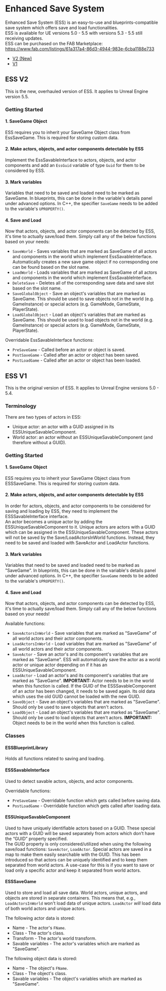 # Enhanced Save System

Enhanced Save System (ESS) is an easy-to-use and blueprints-compatible save system which offers save and load functionalities.  
ESS is available for UE versions 5.0 - 5.5 with versions 5.3 - 5.5 still receiving updates.  
ESS can be purchased on the FAB Marketplace: https://www.fab.com/listings/61a317a4-86d3-4944-983e-6cba1188e733

- [V2 (New)](#ess-v2)
- [V1](#ess-v1)

## ESS V2

This is the new, overhauled version of ESS. It applies to Unreal Engine version 5.5.

### Getting Started

#### 1. SaveGame Object

ESS requires you to inherit your SaveGame Object class from EssSaveGame. This is required for storing custom data.

#### 2. Make actors, objects, and actor components detectable by ESS

Implement the EssSavableInterface to actors, objects, and actor components and add an `EssGuid` variable of type `Guid` for them to be considered by ESS.


#### 3. Mark variables

Variables that need to be saved and loaded need to be marked as SaveGame. In blueprints, this can be done in the variable's details panel under advanced options. In C++, the specifier `SaveGame` needs to be added to the variable's `UPROPERTY()`.

#### 4. Save and Load

Now that actors, objects, and actor components can be detected by ESS, it's time to actually save/load them. Simply call any of the below functions based on your needs:

- `SaveWorld` - Saves variables that are marked as SaveGame of all actors and components in the world which implement EssSavableInterface. Automatically creates a new save game object if no corresponding one can be found based on the slot name.
- `LoadWorld` - Loads variables that are marked as SaveGame of all actors and components in the world which implement EssSavableInterface.
- `DeleteSave` - Deletes all of the corresponding save data and save slot based on the slot name.
- `SaveGlobalObject` - Save an object's variables that are marked as SaveGame. This should be used to save objects not in the world (e.g. GameInstance) or special actors (e.g. GameMode, GameState, PlayerState).
- `LoadGlobalObject` - Load an object's variables that are marked as SaveGame. This should be used to load objects not in the world (e.g. GameInstance) or special actors (e.g. GameMode, GameState, PlayerState).

Overridable EssSavableInterface functions:
- `PreSaveGame` - Called before an actor or object is saved.
- `PostSaveGame` - Called after an actor or object has been saved.
- `PostLoadGame` - Called after an actor or object has been loaded.


## ESS V1

This is the original version of ESS. It applies to Unreal Engine versions 5.0 - 5.4.

### Terminology

There are two types of actors in ESS:

- Unique actor: an actor with a GUID assigned in its ESSUniqueSavableComponent.
- World actor: an actor without an ESSUniqueSavableComponent (and therefore without a GUID).

### Getting Started

#### 1. SaveGame Object

ESS requires you to inherit your SaveGame Object class from ESSSaveGame. This is required for storing custom data.

#### 2. Make actors, objects, and actor components detectable by ESS

In order for actors, objects, and actor components to be considered for saving and loading by ESS, they need to implement the ESSSavableInterface interface.  
An actor becomes a unique actor by adding the ESSUniqueSavableComponent to it. Unique actors are actors with a GUID which can be assigned in the ESSUniqueSavableComponent. These actors will not be saved by the Save/LoadActorsInWorld functions. Instead, they need to be saved and loaded with SaveActor and LoadActor functions.

#### 3. Mark variables

Variables that need to be saved and loaded need to be marked as "SaveGame". In blueprints, this can be done in the variable's details panel under advanced options. In C++, the specifier `SaveGame` needs to be added to the variable's `UPROPERTY()`.

#### 4. Save and Load

Now that actors, objects, and actor components can be detected by ESS, it's time to actually save/load them. Simply call any of the below functions based on your needs!

Available functions:
- `SaveActorsInWorld` - Save variables that are marked as "SaveGame" of all world actors and their actor components.
- `LoadActorsInWorld` - Load variables that are marked as "SaveGame" of all world actors and their actor components.
- `SaveActor` - Save an actor's and its component's variables that are marked as "SaveGame". ESS will automatically save the actor as a world actor or unique actor depending on if it has an ESSUniqueSavableComponent.
- `LoadActor` - Load an actor's and its component's variables that are marked as "SaveGame". **IMPORTANT:** Actor needs to be in the world when this function is called. If the GUID of the ESSSavableComponent of an actor has been changed, it needs to be saved again. Its old data which uses the old GUID cannot be loaded with the new GUID.
- `SaveObject` - Save an object's variables that are marked as "SaveGame". Should only be used to save objects that aren't actors.
- `LoadObject` - Load an object's variables that are marked as "SaveGame". Should only be used to load objects that aren't actors. **IMPORTANT:** Object needs to be in the world when this function is called.

### Classes

#### ESSBlueprintLibrary

Holds all functions related to saving and loading.

#### ESSSavableInterface

Used to detect savable actors, objects, and actor components.

Overridable  functions:
- `PreSaveGame` - Overridable  function which gets called before saving data.
- `PostLoadGame` - Overridable  function which gets called after loading data.

#### ESSUniqueSavableComponent

Used to have uniquely identifiable actors based on a GUID. These special actors with a GUID will be saved separately from actors which don’t have the “GUID” property specified.  
The GUID property is only considered/utilized when using the following save/load functions: `SaveActor`, `LoadActor`.
Special actors are saved in a map to make them easily searchable with the GUID. This has been introduced so that actors can be uniquely identified and to keep them separated from world actors. A use-case for this is if you want to save or load only a specific actor and keep it separated from world actors.

#### ESSSaveGame

Used to store and load all save data. World actors, unique actors, and objects are stored in separate containers. This means that, e.g., `LoadActorsInWorld` won't load data of unique actors. `LoadActor` *will* load data of both world actors and unique actors.

The following actor data is stored:
- Name - The actor's `FName`.
- Class - The actor's class.
- Transform - The actor's world transform.
- Savable variables - The actor's variables which are marked as "SaveGame".

The following object data is stored:
- Name - The object's `FName`.
- Class - The object's class.
- Savable variables - The object's variables which are marked as "SaveGame".
